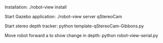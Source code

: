 Installation:
	./robot-view install

Start Gazebo application:
	./robot-view server qStereoCam

Start stereo depth tracker:
	python template-qStereoCam-Gibbons.py

Move robot forward a to show change in depth:
	python robot-view-serial.py
